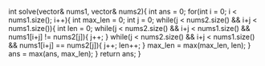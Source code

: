 int solve(vector<int>& nums1, vector<int>& nums2){
int ans = 0;
for(int i = 0; i < nums1.size(); i++){
int max_len = 0;
int j = 0;
while(j < nums2.size() && i+j < nums1.size()){
int len = 0;
while(j < nums2.size() && i+j < nums1.size() && nums1[i+j] != nums2[j]){
j++;
}
while(j < nums2.size() && i+j < nums1.size() && nums1[i+j] == nums2[j]){
j++;
len++;
}
max_len = max(max_len, len);
}
ans = max(ans, max_len);
}
return ans;
}